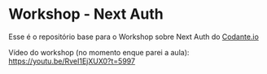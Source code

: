 # Workshop - Next Auth

Esse é o repositório base para o Workshop sobre Next Auth do [Codante.io](https://codante.io)

Vídeo do workshop (no momento enque parei a aula): https://youtu.be/RveI1EjXUX0?t=5997
